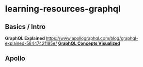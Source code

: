 # learning-resources-graphql

## Basics / Intro
**GraphQL Explained** https://www.apollographql.com/blog/graphql-explained-5844742f195e/
[**GraphQL Concepts Visualized**](https://www.apollographql.com/blog/the-concepts-of-graphql-bc68bd819be3/)

## Apollo
